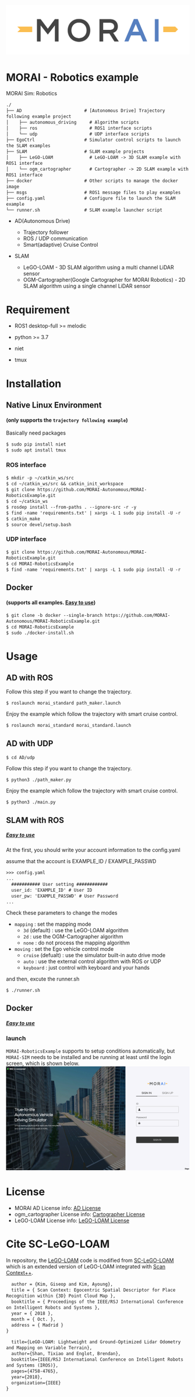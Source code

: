 [![MORAILog](./docs/MORAI_Logo.png)](https://www.morai.ai)
===
# MORAI - Robotics example

 MORAI Sim: Robotics
```
./
├── AD                        # [Autonomous Drive] Trajectory following example project
│    ├── autonomous_driving     # Algorithm scripts
│    ├── ros                    # ROS1 interface scripts
│    └── udp                    # UDP interface scripts
├── EgoCtrl                   # Simulator control scripts to launch the SLAM examples
├── SLAM                      # SLAM example projects
│    ├── LeGO-LOAM              # LeGO-LOAM -> 3D SLAM example with ROS1 interface
│    └── ogm_cartographer       # Cartographer -> 2D SLAM example with ROS1 interface
├── docker                    # Other scripts to manage the docker image
├── msgs                      # ROS1 message files to play examples
├── config.yaml               # Configure file to launch the SLAM example
└── runner.sh                 # SLAM example launcher script
```

- AD(Autonomous Drive)
  - Trajectory follower
  - ROS / UDP communication
  - Smart(adaptive) Cruise Control

- SLAM
  - LeGO-LOAM - 3D SLAM algorithm using a multi channel LiDAR sensor
  - OGM-Cartographer(Google Cartographer for MORAI Robotics) - 2D SLAM algorithm using a single channel LiDAR sensor

# Requirement

- ROS1 desktop-full >= melodic

- python >= 3.7

- niet

- tmux

# Installation

## Native Linux Environment 
#### (only supports the `trajectory following example`)
Basically need packages
```
$ sudo pip install niet
$ sudo apt install tmux
```
### ROS interface
```
$ mkdir -p ~/catkin_ws/src
$ cd ~/catkin_ws/src && catkin_init_workspace
$ git clone https://github.com/MORAI-Autonomous/MORAI-RoboticsExample.git
$ cd ~/catkin_ws
$ rosdep install --from-paths . --ignore-src -r -y
$ find -name 'requirements.txt' | xargs -L 1 sudo pip install -U -r
$ catkin_make
$ source devel/setup.bash
```

### UDP interface
```
$ git clone https://github.com/MORAI-Autonomous/MORAI-RoboticsExample.git
$ cd MORAI-RoboticsExample
$ find -name 'requirements.txt' | xargs -L 1 sudo pip install -U -r
```

## Docker 
#### (supports all examples. [Easy to use](https://github.com/MORAI-Autonomous/MORAI-RoboticsExample/tree/docker))
```
$ git clone -b docker --single-branch https://github.com/MORAI-Autonomous/MORAI-RoboticsExample.git
$ cd MORAI-RoboticsExample
$ sudo ./docker-install.sh
```

# Usage

## AD with ROS
Follow this step if you want to change the trajectory.
```
$ roslaunch morai_standard path_maker.launch
```

Enjoy the example which follow the trajectory with smart cruise control.
```
$ roslaunch morai_standard morai_standard.launch
```

## AD with UDP
```
$ cd AD/udp
```
Follow this step if you want to change the trajectory.
```
$ python3 ./path_maker.py
```

Enjoy the example which follow the trajectory with smart cruise control.
```
$ python3 ./main.py
```

## SLAM with ROS
##### [Easy to use](https://github.com/MORAI-Autonomous/MORAI-RoboticsExample/tree/docker)
At the first, you should write your account information to the config.yaml

assume that the account is EXAMPLE_ID / EXAMPLE_PASSWD
```
>>> config.yaml
...
  ########### User setting ############
  user_id: 'EXAMPLE_ID' # User ID
  user_pw: 'EXAMPLE_PASSWD' # User Password
...
```
Check these parameters to change the modes
- `mapping` : set the mapping mode
  - `3d` (default) : use the LeGO-LOAM algorithm
  - `2d` : use the OGM-Cartographer algorithm
  - `none` : do not process the mapping algorithm
- `moving` : set the Ego vehicle control mode
  - `cruise` (defualt) : use the simulator built-in auto drive mode
  - `auto` : use the external control algorithm with ROS or UDP
  - `keyboard` : just control with keyboard and your hands

and then, excute the runner.sh
```
$ ./runner.sh
```

## Docker
##### [Easy to use](https://github.com/MORAI-Autonomous/MORAI-RoboticsExample/tree/docker)
### launch
`MORAI-RoboticsExample` supports to setup conditions automatically, but `MORAI-SIM` needs to be installed and be running at least until the login screen, which is shown below.
![logon_screen](./docs/logon_screen.png)

# License
- MORAI AD License info:  [AD License](./docs/License.md)
- ogm_cartographer License info:  [Cartographer License](./SLAM/ogm_cartographer/LICENSE)
- LeGO-LOAM License info:  [LeGO-LOAM License](./SLAM/LeGO-LOAM/LICENSE)

# Cite SC-LeGO-LOAM
In repository, the [LeGO-LOAM](https://github.com/MORAI-Autonomous/MORAI-RoboticsExample/tree/main/SLAM/LeGO-LOAM) code is modified from [SC-LeGO-LOAM](https://github.com/irapkaist/SC-LeGO-LOAM) which is an extended version of LeGO-LOAM integrated with [Scan Context++](https://github.com/irapkaist/scancontext).
```@INPROCEEDINGS { gkim-2018-iros,
  author = {Kim, Giseop and Kim, Ayoung},
  title = { Scan Context: Egocentric Spatial Descriptor for Place Recognition within {3D} Point Cloud Map },
  booktitle = { Proceedings of the IEEE/RSJ International Conference on Intelligent Robots and Systems },
  year = { 2018 },
  month = { Oct. },
  address = { Madrid }
}
```
```@inproceedings{legoloam2018,
  title={LeGO-LOAM: Lightweight and Ground-Optimized Lidar Odometry and Mapping on Variable Terrain},
  author={Shan, Tixiao and Englot, Brendan},
  booktitle={IEEE/RSJ International Conference on Intelligent Robots and Systems (IROS)},
  pages={4758-4765},
  year={2018},
  organization={IEEE}
}
```
